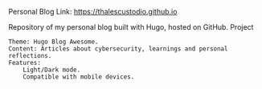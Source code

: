 Personal Blog Link: https://thalescustodio.github.io

Repository of my personal blog built with Hugo, hosted on GitHub.
Project

    Theme: Hugo Blog Awesome.
    Content: Articles about cybersecurity, learnings and personal reflections.
    Features:
        Light/Dark mode.
        Compatible with mobile devices.
